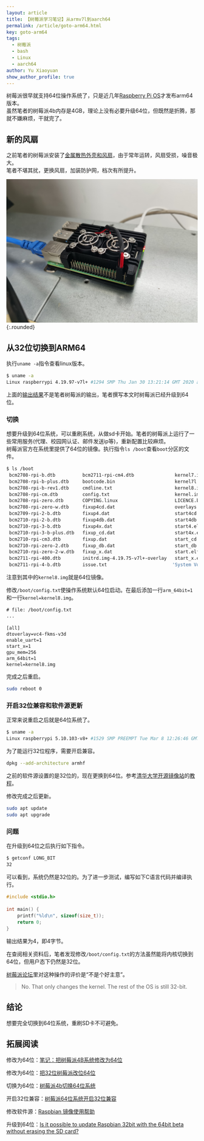 ```yaml
---
layout: article
title: 【树莓派学习笔记】从armv7l到aarch64
permalink: /article/goto-arm64.html
key: goto-arm64
tags: 
  - 树莓派
  - bash
  - Linux
  - aarch64
author: Yu Xiaoyuan
show_author_profile: true
---
```


树莓派很早就支持64位操作系统了，只是近几年[Raspberry Pi OS](https://www.raspberrypi.com/documentation/computers/os.html)才发布arm64版本。  
虽然笔者的树莓派4b内存是4GB，理论上没有必要升级64位，但既然是折腾，那就不嫌麻烦，干就完了。

<!--more-->

## 新的风扇

之前笔者的树莓派安装了[金属散热外壳和风扇](/article/new-pi-4b.html)，由于常年运转，风扇受损，噪音极大。  
笔者不堪其扰，更换风扇，加装防护网，档次有所提升。

![新风扇](/assets/images/2022-08-17-goto-arm64/new-fan.jpg "你就说有没有工业气息"){:.rounded}

## 从32位切换到ARM64

执行`uname -a`指令查看linux版本。

```bash
$ uname -a
Linux raspberrypi 4.19.97-v7l+ #1294 SMP Thu Jan 30 13:21:14 GMT 2020 armv7l GNU/Linux
```

上面的[输出结果](https://www.likecs.com/show-673612.html#:~:text=pi%40raspberrypi%3A/boot,armv7l%20GNU/Linux)不是笔者树莓派的输出，笔者撰写本文时树莓派已经升级到64位。

### 切换

想要升级到64位系统，可以重刷系统，从做sd卡开始。笔者的树莓派上运行了一些常用服务(代理、校园网认证、邮件发送ip等)，重新配置比较麻烦。  
树莓派官方在系统里提供了64位的镜像。执行指令`ls /boot`查看`boot`分区的文件。

```bash
$ ls /boot
 bcm2708-rpi-b.dtb          bcm2711-rpi-cm4.dtb               kernel7.img
 bcm2708-rpi-b-plus.dtb     bootcode.bin                      kernel7l.img
 bcm2708-rpi-b-rev1.dtb     cmdline.txt                       kernel8.img
 bcm2708-rpi-cm.dtb         config.txt                        kernel.img
 bcm2708-rpi-zero.dtb       COPYING.linux                     LICENCE.broadcom
 bcm2708-rpi-zero-w.dtb     fixup4cd.dat                      overlays
 bcm2709-rpi-2-b.dtb        fixup4.dat                        start4cd.elf
 bcm2710-rpi-2-b.dtb        fixup4db.dat                      start4db.elf
 bcm2710-rpi-3-b.dtb        fixup4x.dat                       start4.elf
 bcm2710-rpi-3-b-plus.dtb   fixup_cd.dat                      start4x.elf
 bcm2710-rpi-cm3.dtb        fixup.dat                         start_cd.elf
 bcm2710-rpi-zero-2.dtb     fixup_db.dat                      start_db.elf
 bcm2710-rpi-zero-2-w.dtb   fixup_x.dat                       start.elf
 bcm2711-rpi-400.dtb        initrd.img-4.19.75-v7l+-overlay   start_x.elf
 bcm2711-rpi-4-b.dtb        issue.txt                        'System Volume Information'
```

注意到其中的`kernel8.img`就是64位镜像。

修改`/boot/config.txt`使操作系统默认64位启动。在最后添加一行`arm_64bit=1`和一行`kernel=kernel8.img`。

```config
# file: /boot/config.txt
...

[all]
dtoverlay=vc4-fkms-v3d
enable_uart=1
start_x=1
gpu_mem=256
arm_64bit=1
kernel=kernel8.img
```

完成之后重启。

```bash
sudo reboot 0
```

### 开启32位兼容和软件源更新

正常来说重启之后就是64位系统了。

```bash
$ uname -a
Linux raspberrypi 5.10.103-v8+ #1529 SMP PREEMPT Tue Mar 8 12:26:46 GMT 2022 aarch64 GNU/Linu
```

为了能运行32位程序，需要开启兼容。

```bash
dpkg --add-architecture armhf
```

之前的软件源设置的是32位的，现在更换到64位。参考[清华大学开源镜像站](https://mirrors.tuna.tsinghua.edu.cn/)的[教程](https://mirrors.tuna.tsinghua.edu.cn/help/raspbian/)。

修改完成之后更新。

```bash
sudo apt update
sudo apt upgrade
```

### 问题

在升级到64位之后执行如下指令。

```bash
$ getconf LONG_BIT
32
```

可以看到，系统仍然是32位的。为了进一步测试，编写如下C语言代码并编译执行。

```c
#include <stdio.h>

int main() {
    printf("%ld\n", sizeof(size_t));
    return 0;
}
```

输出结果为4，即4字节。

在查阅相关资料后，笔者发现修改`/boot/config.txt`的方法虽然能将内核切换到64位，但用户态下仍然是32位。

[树莓派论坛](https://forums.raspberrypi.com/viewtopic.php?t=292993)里对这种操作的评价是“不是个好主意”。

> No. That only changes the kernel. The rest of the OS is still 32-bit.

## 结论

想要完全切换到64位系统，重刷SD卡不可避免。

## 拓展阅读

修改为64位：[笔记：把树莓派4B系统修改为64位](https://www.likecs.com/show-673612.html)

修改为64位：[把32位树莓派改位64位](https://www.bilibili.com/video/av935977632)

切换为64位：[树莓派4b切换64位系统](https://www.jianshu.com/p/b3bd37e87ed9)

开启32位兼容：[树莓派64位系统开启32位兼容](http://u256.cn/index.php/post/273.html)

修改软件源：[Raspbian 镜像使用帮助](https://mirrors.tuna.tsinghua.edu.cn/help/raspbian/)

升级到64位：[Is it possible to update Raspbian 32bit with the 64bit beta without erasing the SD card?](https://forums.raspberrypi.com/viewtopic.php?t=292993)
